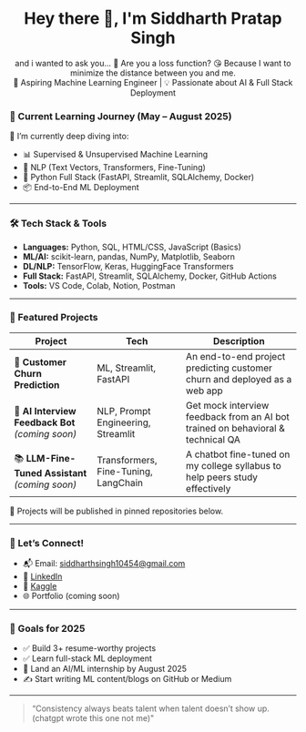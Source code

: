 <h1 align="center">Hey there 👋, I'm Siddharth Pratap Singh</h1>
<p align="center">
  and i wanted to ask you...
  👀 Are you a loss function? 😘 Because I want to minimize the distance between you and me.
    <br>
  🚀 Aspiring Machine Learning Engineer | 💡 Passionate about AI & Full Stack Deployment  

</p>

### 🚀 Current Learning Journey (May – August 2025)

🌱 I’m currently deep diving into:
- 📊 Supervised & Unsupervised Machine Learning
- 🧠 NLP (Text Vectors, Transformers, Fine-Tuning)
- 🧱 Python Full Stack (FastAPI, Streamlit, SQLAlchemy, Docker)
- 📦 End-to-End ML Deployment


---

### 🛠️ Tech Stack & Tools

- **Languages:** Python, SQL, HTML/CSS, JavaScript (Basics)
- **ML/AI:** scikit-learn, pandas, NumPy, Matplotlib, Seaborn
- **DL/NLP:** TensorFlow, Keras, HuggingFace Transformers
- **Full Stack:** FastAPI, Streamlit, SQLAlchemy, Docker, GitHub Actions
- **Tools:** VS Code, Colab, Notion, Postman

---

### 📌 Featured Projects

| Project | Tech | Description |
|--------|------|-------------|
| 🧠 **Customer Churn Prediction** | ML, Streamlit, FastAPI | An end-to-end project predicting customer churn and deployed as a web app |
| 💬 **AI Interview Feedback Bot** *(coming soon)* | NLP, Prompt Engineering, Streamlit | Get mock interview feedback from an AI bot trained on behavioral & technical QA |
| 📚 **LLM-Fine-Tuned Assistant** *(coming soon)* | Transformers, Fine-Tuning, LangChain | A chatbot fine-tuned on my college syllabus to help peers study effectively |

🔗 Projects will be published in pinned repositories below.

---

### 📣 Let’s Connect!

- 📬 Email: siddharthsingh10454@gmail.com
- 💼 [LinkedIn](https://www.linkedin.com/in/siddharth-pratap-singh-5b12ba203/)
- 🐍 [Kaggle](https://www.kaggle.com/siddhar1h)
- 🌐 Portfolio (coming soon)

---

### 🌟 Goals for 2025

- ✅ Build 3+ resume-worthy projects
- ✅ Learn full-stack ML deployment
- 🚀 Land an AI/ML internship by August 2025
- ✍️ Start writing ML content/blogs on GitHub or Medium

---

> “Consistency always beats talent when talent doesn’t show up.(chatgpt wrote this one not me)"


